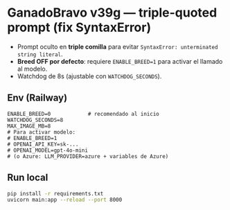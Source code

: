 # GanadoBravo v39g — triple-quoted prompt (fix SyntaxError)

- Prompt oculto en **triple comilla** para evitar `SyntaxError: unterminated string literal`.
- **Breed OFF por defecto**: requiere `ENABLE_BREED=1` para activar el llamado al modelo.
- Watchdog de 8s (ajustable con `WATCHDOG_SECONDS`).

## Env (Railway)
```
ENABLE_BREED=0            # recomendado al inicio
WATCHDOG_SECONDS=8
MAX_IMAGE_MB=8
# Para activar modelo:
# ENABLE_BREED=1
# OPENAI_API_KEY=sk-...
# OPENAI_MODEL=gpt-4o-mini
# (o Azure: LLM_PROVIDER=azure + variables de Azure)
```

## Run local
```bash
pip install -r requirements.txt
uvicorn main:app --reload --port 8000
```
